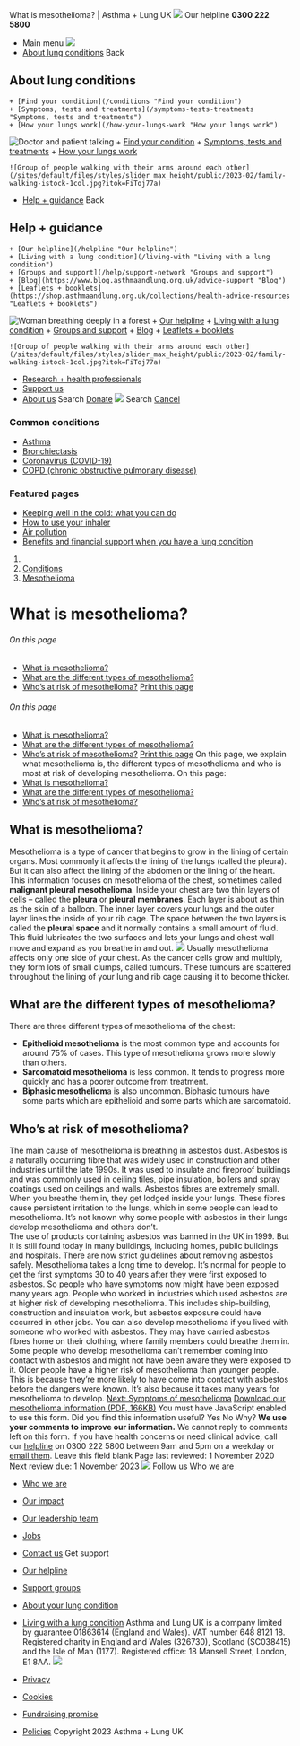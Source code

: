 
What is mesothelioma? | Asthma + Lung UK
 [![](/themes/custom/asthma-lung-uk/images/aluk-logo.png)](/ "Homepage")
 Our helpline **0300 222 5800**
* Main menu
![](/wingsuit/asthma-lung-uk/images/aluk-logo.png)
* [About lung conditions](#about "About lung conditions")
 Back
 
## About lung conditions
	+ [Find your condition](/conditions "Find your condition")
	+ [Symptoms, tests and treatments](/symptoms-tests-treatments "Symptoms, tests and treatments")
	+ [How your lungs work](/how-your-lungs-work "How your lungs work")
![Doctor and patient talking](/sites/default/files/styles/slider_max_height/public/2023-02/119589.jpg?itok=IfMKqhqJ)
	+ [Find your condition](/conditions)
	+ [Symptoms, tests and treatments](/symptoms-tests-treatments)
	+ [How your lungs work](/how-your-lungs-work)
	
	
	![Group of people walking with their arms around each other](/sites/default/files/styles/slider_max_height/public/2023-02/family-walking-istock-1col.jpg?itok=FiToj77a)
* [Help + guidance](#get-support "Help + guidance")
 Back
 
## Help + guidance
	+ [Our helpline](/helpline "Our helpline")
	+ [Living with a lung condition](/living-with "Living with a lung condition")
	+ [Groups and support](/help/support-network "Groups and support")
	+ [Blog](https://www.blog.asthmaandlung.org.uk/advice-support "Blog")
	+ [Leaflets + booklets](https://shop.asthmaandlung.org.uk/collections/health-advice-resources "Leaflets + booklets")
![Woman breathing deeply in a forest](/sites/default/files/styles/slider_max_height/public/2023-02/A%2BLUK%20Generic73.jpg?itok=IY-jWei3)
	+ [Our helpline](/helpline)
	+ [Living with a lung condition](/living-with)
	+ [Groups and support](/help/support-network)
	+ [Blog](https://www.blog.asthmaandlung.org.uk/advice-support)
	+ [Leaflets + booklets](https://shop.asthmaandlung.org.uk/collections/health-advice-resources "Leaflets and booklets about lung conditions")
	
	
	![Group of people walking with their arms around each other](/sites/default/files/styles/slider_max_height/public/2023-02/family-walking-istock-1col.jpg?itok=FiToj77a)
* [Research + health professionals](/research-health-professionals "Research + health professionals")
* [Support us](/support-us "Support us")
* [About us](/about-us "About us")
Search
[Donate](https://action.asthmaandlung.org.uk/page/99720/donate/1?ea_tracking_id=General_WebsiteALUK_Header_Regular "Donate") 
 [![](/themes/custom/asthma-lung-uk/images/aluk-logo.png)](/ "Homepage")
Search
[Cancel](#)
### Common conditions
* [Asthma](/conditions/asthma)
* [Bronchiectasis](/conditions/bronchiectasis)
* [Coronavirus (COVID-19)](/conditions/coronavirus)
* [COPD (chronic obstructive pulmonary disease)](/conditions/copd-chronic-obstructive-pulmonary-disease)
### Featured pages
* [Keeping well in the cold: what you can do](/living-with/cold-weather)
* [How to use your inhaler](/living-with/inhaler-videos)
* [Air pollution](/living-with/air-pollution)
* [Benefits and financial support when you have a lung condition](/living-with/benefits)
1. 
3. [Conditions](/conditions)
5. [Mesothelioma](/conditions/mesothelioma)
# What is mesothelioma?
###### On this page
* [What is mesothelioma?](#what-is)
* [What are the different types of mesothelioma?](#types)
* [Who’s at risk of mesothelioma?](#risk)
[Print this page](javascript:window.print();) 
###### On this page
* [What is mesothelioma?](#what-is)
* [What are the different types of mesothelioma?](#types)
* [Who’s at risk of mesothelioma?](#risk)
[Print this page](javascript:window.print();) 
On this page, we explain what mesothelioma is, the different types of mesothelioma and who is most at risk of developing mesothelioma.
On this page:
* [What is mesothelioma?](#what-is)
* [What are the different types of mesothelioma?](#types)
* [Who’s at risk of mesothelioma?](#risk)
## What is mesothelioma?
Mesothelioma is a type of cancer that begins to grow in the lining of certain organs. Most commonly it affects the lining of the lungs (called the pleura). But it can also affect the lining of the abdomen or the lining of the heart. This information focuses on mesothelioma of the chest, sometimes called **malignant pleural mesothelioma**.
Inside your chest are two thin layers of cells – called the **pleura** or **pleural membranes**. Each layer is about as thin as the skin of a balloon. The inner layer covers your lungs and the outer layer lines the inside of your rib cage. 
The space between the two layers is called the **pleural space** and it normally contains a small amount of fluid. This fluid lubricates the two surfaces and lets your lungs and chest wall move and expand as you breathe in and out. 
![](/sites/default/files/meso%20diagram.png)
Usually mesothelioma affects only one side of your chest. As the cancer cells grow and multiply, they form lots of small clumps, called tumours. These tumours are scattered throughout the lining of your lung and rib cage causing it to become thicker. 
## What are the different types of mesothelioma?
There are three different types of mesothelioma of the chest:
* **Epithelioid mesothelioma** is the most common type and accounts for around 75% of cases. This type of mesothelioma grows more slowly than others.
* **Sarcomatoid mesothelioma** is less common. It tends to progress more quickly and has a poorer outcome from treatment.
* **Biphasic mesotheliom**a is also uncommon. Biphasic tumours have some parts which are epithelioid and some parts which are sarcomatoid.
## Who’s at risk of mesothelioma?
The main cause of mesothelioma is breathing in asbestos dust. Asbestos is a naturally occurring fibre that was widely used in construction and other industries until the late 1990s. It was used to insulate and fireproof buildings and was commonly used in ceiling tiles, pipe insulation, boilers and spray coatings used on ceilings and walls.
Asbestos fibres are extremely small. When you breathe them in, they get lodged inside your lungs. These fibres cause persistent irritation to the lungs, which in some people can lead to mesothelioma. It’s not known why some people with asbestos in their lungs develop mesothelioma and others don’t.   
The use of products containing asbestos was banned in the UK in 1999. But it is still found today in many buildings, including homes, public buildings and hospitals. There are now strict guidelines about removing asbestos safely.
Mesothelioma takes a long time to develop. It’s normal for people to get the first symptoms 30 to 40 years after they were first exposed to asbestos. So people who have symptoms now might have been exposed many years ago.
People who worked in industries which used asbestos are at higher risk of developing mesothelioma. This includes ship-building, construction and insulation work, but asbestos exposure could have occurred in other jobs.
You can also develop mesothelioma if you lived with someone who worked with asbestos. They may have carried asbestos fibres home on their clothing, where family members could breathe them in. Some people who develop mesothelioma can’t remember coming into contact with asbestos and might not have been aware they were exposed to it.
Older people have a higher risk of mesothelioma than younger people. This is because they’re more likely to have come into contact with asbestos before the dangers were known. It’s also because it takes many years for mesothelioma to develop.
[Next: Symptoms of mesothelioma](/conditions/mesothelioma/what-are-symptoms-mesothelioma "What are the symptoms of mesothelioma? ")
[Download our mesothelioma information (PDF, 166KB)](https://www.blf.org.uk/sites/default/files/Mesothelioma%20V5%20downloadable%20PDF.pdf)
You must have JavaScript enabled to use this form.
Did you find this information useful?
Yes
No
Why?
**We use your comments to improve our information.** We cannot reply to comments left on this form. If you have health concerns or need clinical advice, call our [helpline](/helpline) on 0300 222 5800 between 9am and 5pm on a weekday or [email them](/helpline).
Leave this field blank
Page last reviewed: 
1 November 2020
Next review due: 
1 November 2023
 [![](/sites/default/files/2023-01/footer-logo%20%281%29.png)](/ "Homepage")
Follow us
 Who we are
 
* [Who we are](/about-us/who-we-are)
* [Our impact](/about-us/our-impact)
* [Our leadership team](/about-us/our-leadership-team)
* [Jobs](/work-us)
* [Contact us](/about-us/contact-us)
 Get support
 
* [Our helpline](/helpline)
* [Support groups](/help/support-network)
* [About your lung condition](/conditions)
* [Living with a lung condition](/living-with)
Asthma and Lung UK is a company limited by guarantee 01863614 (England and Wales). VAT number 648 8121 18.
Registered charity in England and Wales (326730), Scotland (SC038415) and the Isle of Man (1177). Registered office: 18 Mansell Street, London, E1 8AA.
[![](/sites/default/files/2023-01/reg-logo%20%281%29.png)](https://www.fundraisingregulator.org.uk)
![]()
![]()
* [Privacy](/privacy-policy)
* [Cookies](/cookies-how-we-use-them)
* [Fundraising promise](/fundraising-promise)
* [Policies](/about-us/policies)
 Copyright 2023 Asthma + Lung UK
 
